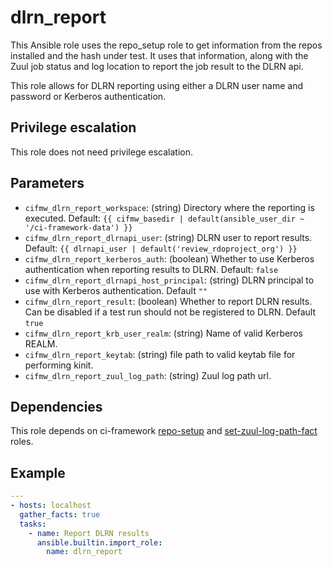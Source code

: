 # dlrn_report
This Ansible role uses the repo_setup role to get information
from the repos installed and the hash under test.
It uses that information, along with the Zuul job status
and log location to report the job result to the
DLRN api.

This role allows for DLRN reporting using either a
DLRN user name and password or Kerberos authentication.

## Privilege escalation
This role does not need privilege escalation.

## Parameters
* `cifmw_dlrn_report_workspace`: (string) Directory where the reporting is executed. Default: `{{ cifmw_basedir | default(ansible_user_dir ~ '/ci-framework-data') }}`
* `cifmw_dlrn_report_dlrnapi_user`: (string) DLRN user to report results. Default: `{{ dlrnapi_user | default('review_rdoproject_org') }}`
* `cifmw_dlrn_report_kerberos_auth`: (boolean) Whether to use Kerberos authentication when reporting results to DLRN. Default: `false`
* `cifmw_dlrn_report_dlrnapi_host_principal`: (string) DLRN principal to use with Kerberos authentication. Default `""`
* `cifmw_dlrn_report_result`: (boolean) Whether to report DLRN results. Can be disabled if a test run should not be registered to DLRN. Default `true`
* `cifmw_dlrn_report_krb_user_realm`: (string) Name of valid Kerberos REALM.
* `cifmw_dlrn_report_keytab`: (string) file path to valid keytab file for performing kinit.
* `cifmw_dlrn_report_zuul_log_path`: (string) Zuul log path url.

## Dependencies

This role depends on ci-framework [repo-setup](https://github.com/openstack-k8s-operators/ci-framework/tree/main/roles/repo_setup)
and [set-zuul-log-path-fact](https://opendev.org/zuul/zuul-jobs/src/branch/master/roles/set-zuul-log-path-fact) roles.

## Example
```YAML
---
- hosts: localhost
  gather_facts: true
  tasks:
    - name: Report DLRN results
      ansible.builtin.import_role:
        name: dlrn_report
